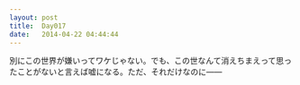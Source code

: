 ```yaml
---
layout: post
title:  Day017
date:   2014-04-22 04:44:44
---
```


別にこの世界が嫌いってワケじゃない。でも、この世なんて消えちまえって思ったことがないと言えば嘘になる。ただ、それだけなのに――